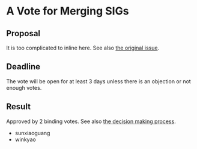 # A Vote for Merging SIGs

## Proposal

It is too complicated to inline here. See also [the original issue](https://github.com/pingcap/community/issues/519).

## Deadline

The vote will be open for at least 3 days unless there is an objection or not enough votes.

## Result

Approved by 2 binding votes. See also [the decision making process](https://github.com/pingcap/community/pull/522).

* sunxiaoguang
* winkyao
